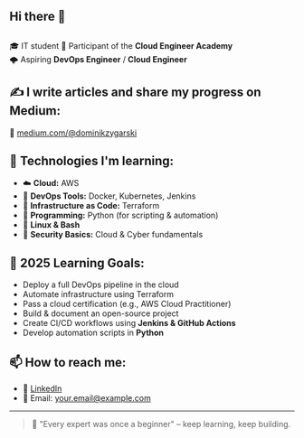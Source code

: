 ## Hi there 👋

##
🎓 IT student
🚀 Participant of the **Cloud Engineer Academy**  
🌩️ Aspiring **DevOps Engineer** / **Cloud Engineer** 

## ✍️ I write articles and share my progress on Medium:  
📘 [medium.com/@dominikzygarski]([https://medium.com/@your_nick](https://medium.com/@dominikzygarski_88070))

## 🔧 Technologies I'm learning:
- ☁️ **Cloud:** AWS
- 🐳 **DevOps Tools:** Docker, Kubernetes, Jenkins 
- 🧱 **Infrastructure as Code:** Terraform
- 🐍 **Programming:** Python (for scripting & automation)
- 🐧 **Linux & Bash**
- 🔐 **Security Basics:** Cloud & Cyber fundamentals

## 🎯 2025 Learning Goals:
- Deploy a full DevOps pipeline in the cloud
- Automate infrastructure using Terraform
- Pass a cloud certification (e.g., AWS Cloud Practitioner)
- Build & document an open-source project
- Create CI/CD workflows using **Jenkins & GitHub Actions**
- Develop automation scripts in **Python**

## 📫 How to reach me:
- 💼 [LinkedIn]([https://linkedin.com/in/your-profile](https://www.linkedin.com/in/dominik-zygarski/))
- 📧 Email: your.email@example.com

---

> 🌱 "Every expert was once a beginner" – keep learning, keep building.
<!--
**ogzyzy/ogzyzy** is a ✨ _special_ ✨ repository because its `README.md` (this file) appears on your GitHub profile.

Here are some ideas to get you started:

- 🔭 I’m currently working on ...
- 🌱 I’m currently learning ...
- 👯 I’m looking to collaborate on ...
- 🤔 I’m looking for help with ...
- 💬 Ask me about ...
- 📫 How to reach me: ...
- 😄 Pronouns: ...
- ⚡ Fun fact: ...
-->
